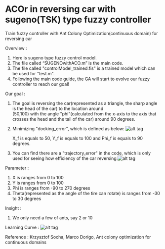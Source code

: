 # ACOr in reversing car with sugeno(TSK) type fuzzy controller
Train fuzzy controller with Ant Colony Optimization(continuous domain) for reversing car

Overview : 
1. Here is sugeno type fuzzy control model.
2. The file called “SUGENOwithACO.m” is the main code.
3. The file called "controlModel_trained.fis" is a trained model which can be used for "test.m".
4. Following the main code guide, the GA will start to evolve our fuzzy controller to reach our goal!

Our goal :
1. The goal is reversing the car(represented as a triangle, the sharp angle is the head of the car) to the location around  
   (50,100) with the angle "phi"(calculated from the x-axis to the axis that crosses the head and the tail of the car) around 
   90 degrees.
2. Minimizing "docking_error", which is defined as below: ![alt tag](https://user-images.githubusercontent.com/34533532/34327700-3578bb22-e906-11e7-9ac8-0cfdaeec7aca.png)

   X_f is equals to 50, Y_f is equals to 100 and Phi_f is equals to 90 degrees.
3. You can find there are a "trajectory_error" in the code, which is only used for seeing how efficiency of the car reversing.![alt tag](https://user-images.githubusercontent.com/34533532/34327701-35a1c54e-e906-11e7-8682-e48372597710.png)

Parameter : 
1. X is ranges from 0 to 100
2. Y is ranges from 0 to 100
3. Phi is ranges from -90 to 270 degrees
4. Theta(represented as the angle of the tire can rotate) is ranges from -30 to 30 degrees

Insight : 
1. We only need a few of ants, say 2 or 10

Learning Curve : 
![alt tag](https://user-images.githubusercontent.com/34533532/34327699-3546900c-e906-11e7-8a32-bae7ea3b2367.png)

Reference : Krzysztof Socha, Marco Dorigo, Ant colony optimization for continuous domains
